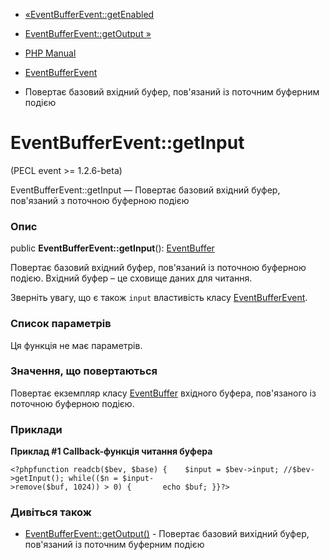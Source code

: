 - [«EventBufferEvent::getEnabled](eventbufferevent.getenabled.md)
- [EventBufferEvent::getOutput »](eventbufferevent.getoutput.md)

- [PHP Manual](index.md)
- [EventBufferEvent](class.eventbufferevent.md)
- Повертає базовий вхідний буфер, пов'язаний із поточним буферним
подією

# EventBufferEvent::getInput

(PECL event \>= 1.2.6-beta)

EventBufferEvent::getInput — Повертає базовий вхідний буфер, пов'язаний
з поточною буферною подією

### Опис

public **EventBufferEvent::getInput**():
[EventBuffer](class.eventbuffer.md)

Повертає базовий вхідний буфер, пов'язаний із поточною буферною подією.
Вхідний буфер – це сховище даних для читання.

Зверніть увагу, що є також ` input ` властивість класу
[EventBufferEvent](class.eventbufferevent.md).

### Список параметрів

Ця функція не має параметрів.

### Значення, що повертаються

Повертає екземпляр класу [EventBuffer](class.eventbuffer.md)
вхідного буфера, пов'язаного із поточною буферною подією.

### Приклади

**Приклад #1 Callback-функція читання буфера**

` <?phpfunction readcb($bev, $base) {    $input = $bev->input; //$bev->getInput(); while(($n = $input->remove($buf, 1024)) > 0) {       echo $buf; }}?> `

### Дивіться також

- [EventBufferEvent::getOutput()](eventbufferevent.getoutput.md) -
Повертає базовий вихідний буфер, пов'язаний із поточним буферним
подією
